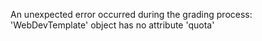 An unexpected error occurred during the grading process: 'WebDevTemplate' object has no attribute 'quota'